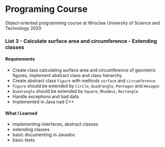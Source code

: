 # Programing Course
Object-oriented programming course at Wroclaw University of Science and Technology
2020
### List 3 - Calculate surface area and circumference - Extending classes

#### Requirements
* Create class calculating surface area and circumference of geometric figures, 
  implement abstract class and class hierarchy
* Create abstract class `Figure` with methods `surface` and `circumference`
* `Figure` should be extended by `Circle`, `Quadrangle`, `Pentagon` and `Hexagon`
* `Quadrangle` should be extended by `Square`, `Rhombus`, `Rectangle`.
* Handle exceptions and bad data
* Implemented in Java nad C++

#### What I Learned
* implementing interfaces, abstract classes
* extending classes
* basic documenting in Javadoc
* basic tests